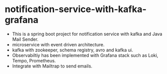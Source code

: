# notification-service-with-kafka-grafana  

- This is a spring boot project for notification service with kafka and Java Mail Sender.
- microservice with event driven architecture.
- kafka with zookeeper, schema registry, avro and kafka ui.
- Observabiltiy has been implemented with Grafana stack such as Loki, Tempo, Prometheus.
- Integrate with Mailtrap to send emails.
